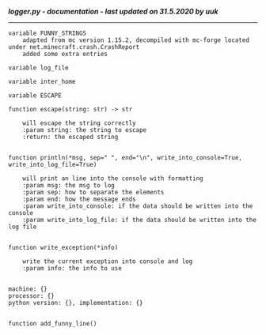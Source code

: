 ***logger.py - documentation - last updated on 31.5.2020 by uuk***
___

    variable FUNNY_STRINGS
        adapted from mc version 1.15.2, decompiled with mc-forge located under net.minecraft.crash.CrashReport
        added some extra entries

    variable log_file

    variable inter_home

    variable ESCAPE

    function escape(string: str) -> str
        
        will escape the string correctly
        :param string: the string to escape
        :return: the escaped string


    function println(*msg, sep=" ", end="\n", write_into_console=True, write_into_log_file=True)
        
        will print an line into the console with formatting
        :param msg: the msg to log
        :param sep: how to separate the elements
        :param end: how the message ends
        :param write_into_console: if the data should be written into the console
        :param write_into_log_file: if the data should be written into the log file


    function write_exception(*info)
        
        write the current exception into console and log
        :param info: the info to use

    
    machine: {}
    processor: {}
    python version: {}, implementation: {}


    function add_funny_line()